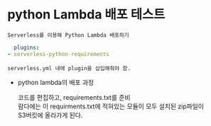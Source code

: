 # python Lambda 배포 테스트
    Serverless를 이용해 Python Lambda 배포하기

  ```yaml
    plugins:
  - serverless-python-requirements
  ```

    serverless.yml 내에 plugin을 삽입해줘야 함.

* python lambda의 배포 과정

    코드를 편집하고, requirements.txt를 준비  
    람다에는 이 requirments.txt에 적혀있는 모듈이 모두 설치된 zip파일이  
    S3버킷에 올라가게 된다.